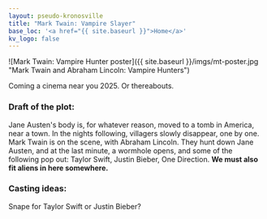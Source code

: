 ```yaml
---
layout: pseudo-kronosville
title: "Mark Twain: Vampire Slayer"
base_loc: '<a href="{{ site.baseurl }}">Home</a>'
kv_logo: false
---
```


![Mark Twain: Vampire Hunter poster]({{ site.baseurl }}/imgs/mt-poster.jpg "Mark Twain and Abraham Lincoln: Vampire Hunters")

Coming a cinema near you 2025. Or thereabouts.

### Draft of the plot:
Jane Austen's body is, for whatever reason, moved to a tomb in America, near a town. In the nights following, villagers slowly disappear, one by one.
Mark Twain is on the scene, with Abraham Lincoln. They hunt down Jane Austen, and at the last minute, a wormhole opens, and some of the following pop out:
Taylor Swift, Justin Bieber, One Direction. **We must also fit aliens in here somewhere.**

### Casting ideas:
Snape for Taylor Swift or Justin Bieber?
